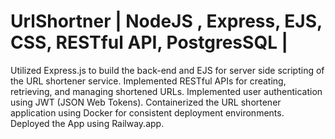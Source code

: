# UrlShortner | NodeJS , Express, EJS, CSS, RESTful API, PostgresSQL | 
Utilized Express.js to build the back-end and EJS for server side scripting of the URL shortener service. 
Implemented RESTful APIs for creating, retrieving, and managing shortened URLs. 
Implemented user authentication using JWT (JSON Web Tokens). 
Containerized the URL shortener application using Docker for consistent deployment environments.
Deployed the App using Railway.app.
